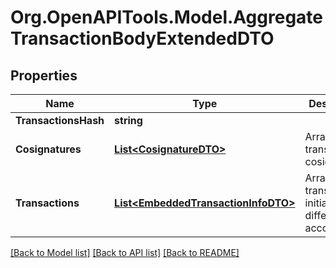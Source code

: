 # Org.OpenAPITools.Model.AggregateTransactionBodyExtendedDTO

## Properties

Name | Type | Description | Notes
------------ | ------------- | ------------- | -------------
**TransactionsHash** | **string** |  | 
**Cosignatures** | [**List&lt;CosignatureDTO&gt;**](CosignatureDTO.md) | Array of transaction cosignatures. | 
**Transactions** | [**List&lt;EmbeddedTransactionInfoDTO&gt;**](EmbeddedTransactionInfoDTO.md) | Array of transactions initiated by different accounts. | 

[[Back to Model list]](../README.md#documentation-for-models) [[Back to API list]](../README.md#documentation-for-api-endpoints) [[Back to README]](../README.md)

